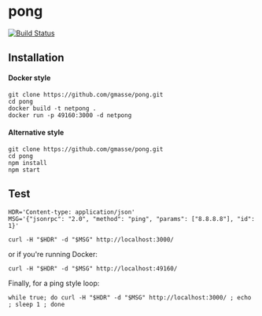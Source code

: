 # pong
[![Build Status](https://travis-ci.com/gmasse/pong.svg?branch=master)](https://travis-ci.com/gmasse/pong)

## Installation

#### Docker style

```shell
git clone https://github.com/gmasse/pong.git
cd pong
docker build -t netpong .
docker run -p 49160:3000 -d netpong
```

#### Alternative style

```shell
git clone https://github.com/gmasse/pong.git
cd pong
npm install
npm start
```


## Test

```shell
HDR='Content-type: application/json'
MSG='{"jsonrpc": "2.0", "method": "ping", "params": ["8.8.8.8"], "id": 1}'
```

```shell
curl -H "$HDR" -d "$MSG" http://localhost:3000/
```
or if you're running Docker:
```shell
curl -H "$HDR" -d "$MSG" http://localhost:49160/
```


Finally, for a ping style loop:
```shell
while true; do curl -H "$HDR" -d "$MSG" http://localhost:3000/ ; echo ; sleep 1 ; done
```

